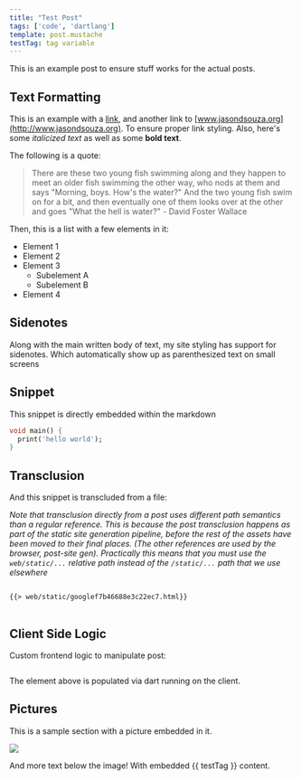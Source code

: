 ```yaml
---
title: "Test Post"
tags: ['code', 'dartlang']
template: post.mustache
testTag: tag variable
---
```


This is an example post to ensure stuff works for the actual posts.

## Text Formatting
This is an example with a [link](www.google.com), and another link to [www.jasondsouza.org](http://www.jasondsouza.org). To ensure proper link styling. Also, here's some *italicized text* as well as some **bold text**.

The following is a quote:

> There are these two young fish swimming along and they happen to meet an older fish swimming the other way, who nods at them and says "Morning, boys. How's the water?" And the two young fish swim on for a bit, and then eventually one of them looks over at the other and goes "What the hell is water?" - David Foster Wallace

Then, this is a list with a few elements in it:

- Element 1
- Element 2
- Element 3
  - Subelement A
  - Subelement B
- Element 4

## Sidenotes
Along with the main written body of text, my site styling has support for sidenotes.
<span class="mgnote">Which automatically show up as parenthesized text on small screens</span>

## Snippet
This snippet is directly embedded within the markdown
```dart
void main() {
  print('hello world');
}
```

## Transclusion
And this snippet is transcluded from a file:

*Note that transclusion directly from a post uses different path semantics than a regular reference. This is because the post transclusion happens as part of the static site generation pipeline, before the rest of the assets have been moved to their final places. (The other references are used by the browser, post-site gen). Practically this means that you must use the `web/static/...` relative path instead of the `/static/...` path that we use elsewhere*

<pre>
<code class="language-html">
{{> web/static/googlef7b46688e3c22ec7.html}}
</code>
</pre>

## Client Side Logic
Custom frontend logic to manipulate post:

<pre><code id="sample"></code></pre>

The element above is populated via dart running on the client.

<script src="/scripts/samplePopulate.dart.js"></script>

## Pictures
This is a sample section with a picture embedded in it.

![](/static/dartboard.jpg)

And more text below the image! With embedded {{ testTag }} content.
